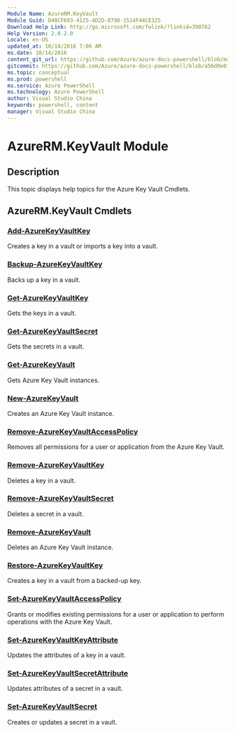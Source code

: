 ```yaml
---
Module Name: AzureRM.KeyVault
Module Guid: D48CF693-4125-4D2D-8790-1514F44CE325
Download Help Link: http://go.microsoft.com/fwlink/?linkid=390762
Help Version: 2.0.2.0
Locale: en-US
updated_at: 10/14/2016 7:06 AM
ms.date: 10/14/2016
content_git_url: https://github.com/Azure/azure-docs-powershell/blob/master/azureps-cmdlets-docs/ResourceManager/AzureRM.KeyVault/v0.9.8/CmdletMDs/AzureRM.KeyVault.md
gitcommit: https://github.com/Azure/azure-docs-powershell/blob/a56d0e01e65c2c33aa2af13dd29addc94ead6e88/azureps-cmdlets-docs/ResourceManager/AzureRM.KeyVault/v0.9.8/CmdletMDs/AzureRM.KeyVault.md
ms.topic: conceptual
ms.prod: powershell
ms.service: Azure PowerShell
ms.technology: Azure PowerShell
author: Visual Studio China
keywords: powershell, content
manager: Visual Studio China
---
```


# AzureRM.KeyVault Module
## Description
This topic displays help topics for the Azure Key Vault Cmdlets. 

## AzureRM.KeyVault Cmdlets
### [Add-AzureKeyVaultKey](Add-AzureKeyVaultKey.md)
Creates a key in a vault or imports a key into a vault.


### [Backup-AzureKeyVaultKey](Backup-AzureKeyVaultKey.md)
Backs up a key in a vault.


### [Get-AzureKeyVaultKey](Get-AzureKeyVaultKey.md)
Gets the keys in a vault.


### [Get-AzureKeyVaultSecret](Get-AzureKeyVaultSecret.md)
Gets the secrets in a vault.


### [Get-AzureKeyVault](Get-AzureKeyVault.md)
Gets Azure Key Vault instances.


### [New-AzureKeyVault](New-AzureKeyVault.md)
Creates an Azure Key Vault instance.


### [Remove-AzureKeyVaultAccessPolicy](Remove-AzureKeyVaultAccessPolicy.md)
Removes all permissions for a user or application from the Azure Key Vault.


### [Remove-AzureKeyVaultKey](Remove-AzureKeyVaultKey.md)
Deletes a key in a vault.


### [Remove-AzureKeyVaultSecret](Remove-AzureKeyVaultSecret.md)
Deletes a secret in a vault.


### [Remove-AzureKeyVault](Remove-AzureKeyVault.md)
Deletes an Azure Key Vault instance.


### [Restore-AzureKeyVaultKey](Restore-AzureKeyVaultKey.md)
Creates a key in a vault from a backed-up key.


### [Set-AzureKeyVaultAccessPolicy](Set-AzureKeyVaultAccessPolicy.md)
Grants or modifies existing permissions for a user or application to perform operations with the Azure Key Vault.


### [Set-AzureKeyVaultKeyAttribute](Set-AzureKeyVaultKeyAttribute.md)
Updates the attributes of a key in a vault.


### [Set-AzureKeyVaultSecretAttribute](Set-AzureKeyVaultSecretAttribute.md)
Updates attributes of a secret in a vault.


### [Set-AzureKeyVaultSecret](Set-AzureKeyVaultSecret.md)
Creates or updates a secret in a vault.



